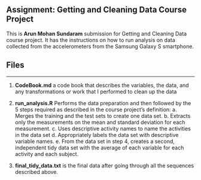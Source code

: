 ## Assignment: Getting and Cleaning Data Course Project
This is **Arun Mohan Sundaram** submission for Getting and Cleaning Data course project. It has the instructions on how to run analysis on data collected from the accelerometers from the Samsung Galaxy S smartphone.

## Files
--------
1) **CodeBook.md** a code book that describes the variables, the data, and any transformations or work that I performed to clean up the data

2) **run_analysis.R** 
   Performs the data preparation and then followed by the 5 steps required as described in the course project’s definition:
   a. Merges the training and the test sets to create one data set.
   b. Extracts only the measurements on the mean and standard deviation for each measurement.
   c. Uses descriptive activity names to name the activities in the data set
   d. Appropriately labels the data set with descriptive variable names.
   e. From the data set in step 4, creates a second, independent tidy data set with the average of each variable for 
      each activity and each subject.

3) **final_tidy_data.txt** is the final data after going through all the sequences described above.
